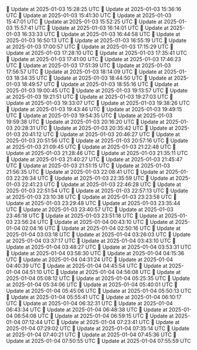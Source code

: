 🔄 Update at 2025-01-03 15:28:25 UTC
🔄 Update at 2025-01-03 15:36:16 UTC
🔄 Update at 2025-01-03 15:41:30 UTC
🔄 Update at 2025-01-03 15:47:01 UTC
🔄 Update at 2025-01-03 15:52:25 UTC
🔄 Update at 2025-01-03 15:57:41 UTC
🔄 Update at 2025-01-03 16:14:01 UTC
🔄 Update at 2025-01-03 16:33:33 UTC
🔄 Update at 2025-01-03 16:44:58 UTC
🔄 Update at 2025-01-03 16:50:13 UTC
🔄 Update at 2025-01-03 16:55:19 UTC
🔄 Update at 2025-01-03 17:00:57 UTC
🔄 Update at 2025-01-03 17:15:29 UTC
🔄 Update at 2025-01-03 17:28:10 UTC
🔄 Update at 2025-01-03 17:35:41 UTC
🔄 Update at 2025-01-03 17:41:00 UTC
🔄 Update at 2025-01-03 17:46:23 UTC
🔄 Update at 2025-01-03 17:51:39 UTC
🔄 Update at 2025-01-03 17:56:57 UTC
🔄 Update at 2025-01-03 18:14:09 UTC
🔄 Update at 2025-01-03 18:34:35 UTC
🔄 Update at 2025-01-03 18:44:50 UTC
🔄 Update at 2025-01-03 18:49:57 UTC
🔄 Update at 2025-01-03 18:55:16 UTC
🔄 Update at 2025-01-03 19:00:45 UTC
🔄 Update at 2025-01-03 19:13:57 UTC
🔄 Update at 2025-01-03 19:21:51 UTC
🔄 Update at 2025-01-03 19:27:03 UTC
🔄 Update at 2025-01-03 19:33:07 UTC
🔄 Update at 2025-01-03 19:38:26 UTC
🔄 Update at 2025-01-03 19:43:46 UTC
🔄 Update at 2025-01-03 19:49:15 UTC
🔄 Update at 2025-01-03 19:54:35 UTC
🔄 Update at 2025-01-03 19:59:38 UTC
🔄 Update at 2025-01-03 20:16:20 UTC
🔄 Update at 2025-01-03 20:28:31 UTC
🔄 Update at 2025-01-03 20:35:42 UTC
🔄 Update at 2025-01-03 20:41:12 UTC
🔄 Update at 2025-01-03 20:46:27 UTC
🔄 Update at 2025-01-03 20:51:56 UTC
🔄 Update at 2025-01-03 20:57:16 UTC
🔄 Update at 2025-01-03 21:09:45 UTC
🔄 Update at 2025-01-03 21:22:48 UTC
🔄 Update at 2025-01-03 21:28:46 UTC
🔄 Update at 2025-01-03 21:35:11 UTC
🔄 Update at 2025-01-03 21:40:27 UTC
🔄 Update at 2025-01-03 21:45:47 UTC
🔄 Update at 2025-01-03 21:51:15 UTC
🔄 Update at 2025-01-03 21:56:35 UTC
🔄 Update at 2025-01-03 22:08:41 UTC
🔄 Update at 2025-01-03 22:26:34 UTC
🔄 Update at 2025-01-03 22:35:59 UTC
🔄 Update at 2025-01-03 22:41:23 UTC
🔄 Update at 2025-01-03 22:46:28 UTC
🔄 Update at 2025-01-03 22:51:54 UTC
🔄 Update at 2025-01-03 22:57:13 UTC
🔄 Update at 2025-01-03 23:10:38 UTC
🔄 Update at 2025-01-03 23:23:58 UTC
🔄 Update at 2025-01-03 23:29:48 UTC
🔄 Update at 2025-01-03 23:35:44 UTC
🔄 Update at 2025-01-03 23:40:57 UTC
🔄 Update at 2025-01-03 23:46:18 UTC
🔄 Update at 2025-01-03 23:51:18 UTC
🔄 Update at 2025-01-03 23:56:24 UTC
🔄 Update at 2025-01-04 00:43:10 UTC
🔄 Update at 2025-01-04 02:04:16 UTC
🔄 Update at 2025-01-04 02:50:16 UTC
🔄 Update at 2025-01-04 03:03:18 UTC
🔄 Update at 2025-01-04 03:26:03 UTC
🔄 Update at 2025-01-04 03:37:17 UTC
🔄 Update at 2025-01-04 03:43:10 UTC
🔄 Update at 2025-01-04 03:48:27 UTC
🔄 Update at 2025-01-04 03:53:31 UTC
🔄 Update at 2025-01-04 03:58:30 UTC
🔄 Update at 2025-01-04 04:15:36 UTC
🔄 Update at 2025-01-04 04:31:24 UTC
🔄 Update at 2025-01-04 04:40:39 UTC
🔄 Update at 2025-01-04 04:45:54 UTC
🔄 Update at 2025-01-04 04:51:10 UTC
🔄 Update at 2025-01-04 04:56:08 UTC
🔄 Update at 2025-01-04 05:08:12 UTC
🔄 Update at 2025-01-04 05:25:35 UTC
🔄 Update at 2025-01-04 05:34:06 UTC
🔄 Update at 2025-01-04 05:40:01 UTC
🔄 Update at 2025-01-04 05:45:06 UTC
🔄 Update at 2025-01-04 05:50:13 UTC
🔄 Update at 2025-01-04 05:55:41 UTC
🔄 Update at 2025-01-04 06:10:17 UTC
🔄 Update at 2025-01-04 06:32:31 UTC
🔄 Update at 2025-01-04 06:43:34 UTC
🔄 Update at 2025-01-04 06:48:38 UTC
🔄 Update at 2025-01-04 06:54:08 UTC
🔄 Update at 2025-01-04 06:59:15 UTC
🔄 Update at 2025-01-04 07:12:44 UTC
🔄 Update at 2025-01-04 07:23:41 UTC
🔄 Update at 2025-01-04 07:29:02 UTC
🔄 Update at 2025-01-04 07:35:14 UTC
🔄 Update at 2025-01-04 07:40:21 UTC
🔄 Update at 2025-01-04 07:45:36 UTC
🔄 Update at 2025-01-04 07:50:55 UTC
🔄 Update at 2025-01-04 07:55:59 UTC
